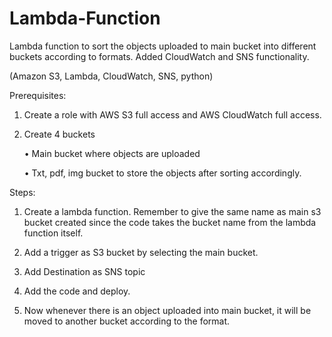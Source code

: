 # Lambda-Function

Lambda function to sort the objects uploaded to main bucket into different buckets according to formats. Added CloudWatch and SNS functionality.

(Amazon S3, Lambda, CloudWatch, SNS, python)

Prerequisites:

1. Create a role with AWS S3 full access and AWS CloudWatch full access.

2. Create 4 buckets 

   • Main bucket where objects are uploaded

   • Txt, pdf, img bucket to store the objects after sorting accordingly.

Steps:

1. Create a lambda function. Remember to give the same name as main s3 bucket created
since the code takes the bucket name from the lambda function itself.

2. Add a trigger as S3 bucket by selecting the main bucket.

3. Add Destination as SNS topic

4. Add the code and deploy.

5. Now whenever there is an object uploaded into main bucket, it will be moved to another 
bucket according to the format.

